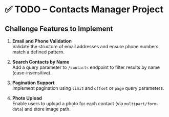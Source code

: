 # ✅ TODO – Contacts Manager Project

## Challenge Features to Implement

1. **Email and Phone Validation**  
   Validate the structure of email addresses and ensure phone numbers match a defined pattern.

2. **Search Contacts by Name**  
   Add a query parameter to `/contacts` endpoint to filter results by name (case-insensitive).

3. **Pagination Support**  
   Implement pagination using `limit` and `offset` or `page` query parameters.

4. **Photo Upload**  
   Enable users to upload a photo for each contact (via `multipart/form-data`) and store image path.